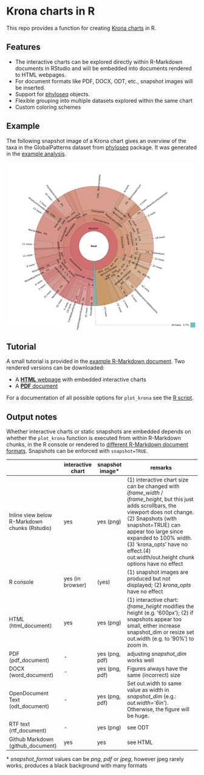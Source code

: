 Krona charts in R
================

This repo provides a function for creating [Krona
charts](https://github.com/marbl/Krona/wiki) in R.

## Features

- The interactive charts can be explored directly within R-Markdown
  documents in RStudio and will be embedded into documents rendered to
  HTML webpages.
- For document formats like PDF, DOCX, ODT, etc., snapshot images will
  be inserted.
- Support for [phyloseq](https://github.com/joey711/phyloseq) objects.
- Flexible grouping into multiple datasets explored within the same
  chart
- Custom coloring schemes

## Example

The following snapshot image of a Krona chart gives an overview of the
taxa in the GlobalPatterns dataset from
[phyloseq](https://joey711.github.io/phyloseq/index.html) package. It
was generated in the [example analysis](example.Rmd).

![](krona/global_patterns.png)<!-- -->

## Tutorial

A small tutorial is provided in the [example R-Markdown
document](example.Rmd). Two rendered versions can be downloaded:

- A
  <a href="https://raw.githubusercontent.com/markschl/embed_krona/master/example.html.zip" download="example.html"><strong>HTML</strong>
  webpage</a> with embedded interactive charts
- A [**PDF** document](example.pdf)

For a documentation of all possible options for `plot_krona` see the [R
script](embed_krona.R).

## Output notes

Whether interactive charts or static snapshots are embedded depends on
whether the `plot_krona` function is executed from within R-Markdown
chunks, in the R console or rendered to [different R-Markdown document
formats](https://rmarkdown.rstudio.com/formats.html). Snapshots can be
enforced with `snapshot=TRUE`.

|                                               | **interactive chart** | **snapshot image\*** | **remarks**                                                                                                                                                                                                                                                                                                                 |
|-----------------------------------------------|-----------------------|----------------------|-----------------------------------------------------------------------------------------------------------------------------------------------------------------------------------------------------------------------------------------------------------------------------------------------------------------------------|
| Inline view below R-Markdown chunks (Rstudio) | yes                   | yes (png)            | \(1\) interactive chart size can be changed with *iframe_width* / *iframe_height*, but this just adds scrollbars, the viewport does not change. (2) Snapshots (with snapshot=TRUE) can appear too large since expanded to 100% width. (3) ‘krona_opts’ have no effect.(4) out.width/out.height chunk options have no effect |
| R console                                     | yes (in browser)      | (yes)                | \(1\) snapshot images are produced but not displayed; (2) *krona_opts* have no effect                                                                                                                                                                                                                                       |
| HTML (html_document)                          | yes                   | yes (png)            | \(1\) interactive chart: *iframe_height* modifies the height (e.g. ‘600px’); (2) if snapshots appear too small, either increase snapshot_dim or resize set out.width (e.g. to ’90%’) to zoom in.                                                                                                                            |
| PDF (pdf_document)                            | \-                    | yes (png, pdf)       | adjusting *snapshot_dim* works well                                                                                                                                                                                                                                                                                         |
| DOCX (word_document)                          | \-                    | yes (png, pdf)       | Figures always have the same (incorrect) size                                                                                                                                                                                                                                                                               |
| OpenDocument Text (odt_document)              | \-                    | yes (png, pdf)       | Set out.width to same value as width in *snapshot_dim* (e.g.: *out.width=‘6in’*). Otherwise, the figure will be huge.                                                                                                                                                                                                       |
| RTF text (rtf_document)                       | \-                    | yes (png)            | see ODT                                                                                                                                                                                                                                                                                                                     |
| Github Markdown (github_document)             | yes                   | yes                  | see HTML                                                                                                                                                                                                                                                                                                                    |

\* *snapshot_format* values can be *png*, *pdf* or *jpeg*, however jpeg
rarely works, produces a black background with many formats
